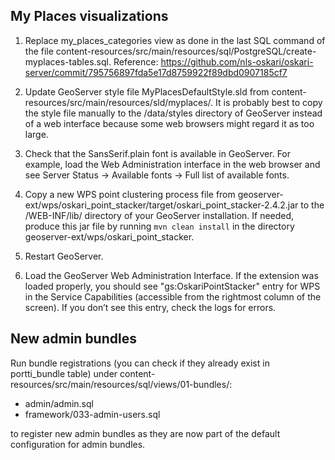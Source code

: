 ## My Places visualizations

1. Replace my_places_categories view as done in the last SQL command of the file content-resources/src/main/resources/sql/PostgreSQL/create-myplaces-tables.sql. Reference: https://github.com/nls-oskari/oskari-server/commit/795756897fda5e17d8759922f89dbd0907185cf7

2. Update GeoServer style file MyPlacesDefaultStyle.sld from content-resources/src/main/resources/sld/myplaces/. It is probably best to copy the style file manually to the /data/styles directory of GeoServer instead of a web interface because some web browsers might regard it as too large.

3. Check that the SansSerif.plain font is available in GeoServer. For example, load the Web Administration interface in the web browser and see Server Status -> Available fonts -> Full list of available fonts.

4. Copy a new WPS point clustering process file from geoserver-ext/wps/oskari_point_stacker/target/oskari_point_stacker-2.4.2.jar to the /WEB-INF/lib/ directory of your GeoServer installation. If needed, produce this jar file by running `mvn clean install` in the directory geoserver-ext/wps/oskari_point_stacker.

5. Restart GeoServer.

6. Load the GeoServer Web Administration Interface. If the extension was loaded properly, you should see "gs:OskariPointStacker" entry for WPS in the Service Capabilities (accessible from the rightmost column of the screen). If you don’t see this entry, check the logs for errors.

## New admin bundles

Run bundle registrations (you can check if they already exist in portti_bundle table) under content-resources/src/main/resources/sql/views/01-bundles/:

* admin/admin.sql
* framework/033-admin-users.sql

to register new admin bundles as they are now part of the default configuration for admin bundles.
